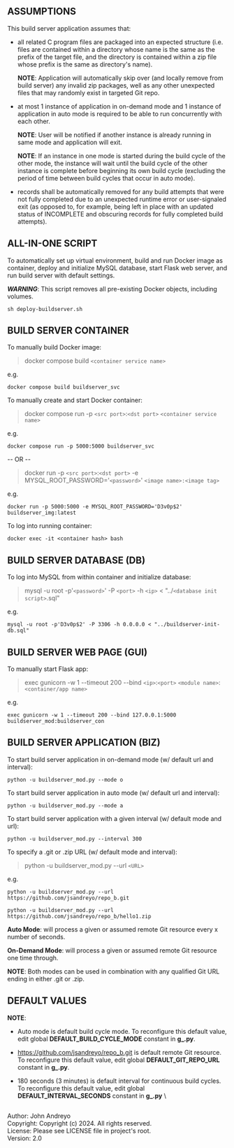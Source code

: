 ## ASSUMPTIONS

This build server application assumes that:

- all related C program files are packaged into an expected structure (i.e. files are contained within a directory whose name is the same as the prefix of the target file, and the directory is contained within a zip file whose prefix is the same as directory's name). 

    **NOTE**: Application will automatically skip over (and locally remove from build server) any invalid zip packages, well as any other unexpected files that may randomly exist in targeted Git repo.

- at most 1 instance of application in on-demand mode and 1 instance of application in auto mode is required to be able to run concurrently with each other.

    **NOTE**: User will be notified if another instance is already running in same mode and application will exit.

    **NOTE**: If an instance in one mode is started during the build cycle of the other mode, the instance will wait until the build cycle of the other instance is complete before beginning its own build cycle (excluding the period of time between build cycles that occur in auto mode).

- records shall be automatically removed for any build attempts that were not fully completed due to an unexpected runtime error or user-signaled exit (as opposed to, for example, being left in place with an updated status of INCOMPLETE and obscuring records for fully completed build attempts).

## ALL-IN-ONE SCRIPT

To automatically set up virtual environment, build and run Docker image as container, deploy and initialize MySQL database, start Flask web server, and run build server with default settings.

***WARNING***: This script removes all pre-existing Docker objects, including volumes.

    sh deploy-buildserver.sh

## BUILD SERVER CONTAINER

To manually build Docker image:

> docker compose build `<container service name>`

e.g.

    docker compose build buildserver_svc

To manually create and start Docker container:

> docker compose run -p `<src port>`:`<dst port>` `<container service name>`

e.g.

    docker compose run -p 5000:5000 buildserver_svc

-- OR --

> docker run -p `<src port>`:`<dst port>` -e MYSQL_ROOT_PASSWORD='`<password>`' `<image name>:<image tag>` 

e.g.

    docker run -p 5000:5000 -e MYSQL_ROOT_PASSWORD='D3v0p$2' buildserver_img:latest 

To log into running container:

    docker exec -it <container hash> bash

## BUILD SERVER DATABASE (DB)

To log into MySQL from within container and initialize database:

> mysql -u root -p'`<password>`' -P `<port>` -h `<ip>` < "../`<database init script>`.sql"

e.g.

    mysql -u root -p'D3v0p$2' -P 3306 -h 0.0.0.0 < "../buildserver-init-db.sql"

## BUILD SERVER WEB PAGE (GUI)

To manually start Flask app:

> exec gunicorn -w 1 --timeout 200 --bind `<ip>`:`<port>` `<module name>`:`<container/app name>`

e.g.

    exec gunicorn -w 1 --timeout 200 --bind 127.0.0.1:5000 buildserver_mod:buildserver_con

## BUILD SERVER APPLICATION (BIZ)

To start build server application in on-demand mode (w/ default url and interval):

    python -u buildserver_mod.py --mode o

To start build server application in auto mode (w/ default url and interval):

    python -u buildserver_mod.py --mode a

To start build server application with a given interval (w/ default mode and url):

    python -u buildserver_mod.py --interval 300

To specify a .git or .zip URL (w/ default mode and interval):

> python -u buildserver_mod.py --url `<URL>`

e.g.
```
python -u buildserver_mod.py --url https://github.com/jsandreyo/repo_b.git
```
```
python -u buildserver_mod.py --url https://github.com/jsandreyo/repo_b/hello1.zip
```

**Auto Mode**: will process a given or assumed remote Git resource every x number of seconds.

**On-Demand Mode**: will process a given or assumed remote Git resource one time through.

**NOTE**: Both modes can be used in combination with any qualified Git URL ending in either .git or .zip.

## DEFAULT VALUES

**NOTE**:

- Auto mode is default build cycle mode.  To reconfigure this default value, edit global **DEFAULT_BUILD_CYCLE_MODE** constant in **g_.py**.

- https://github.com/jsandreyo/repo_b.git is default remote Git resource.  To reconfigure this default value, edit global **DEFAULT_GIT_REPO_URL** constant in **g_.py**.

- 180 seconds (3 minutes) is default interval for continuous build cycles.  To reconfigure this default value, edit global **DEFAULT_INTERVAL_SECONDS** constant in **g_.py**
\

##

Author: John Andreyo \
Copyright: Copyright (c) 2024. All rights reserved. \
License: Please see LICENSE file in project's root. \
Version: 2.0
